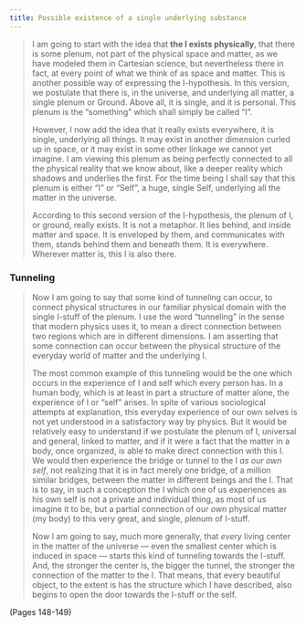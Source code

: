 ```yaml
---
title: Possible existence of a single underlying substance
---
```


> I am going to start with the idea that **the I exists physically**, that there is some plenum, not part of the physical space and matter, as we have modeled them in Cartesian science, but nevertheless there in fact, at every point of what we think of as space and matter. This is another possible way of expressing the I-hypothesis. In this version, we postulate that there is, in the universe, and underlying all matter, a single plenum or Ground. Above all, it is single, and it is personal. This plenum is the “something” which shall simply be called “I”.
> 
> However, I now add the idea that it really exists everywhere, it is single, underlying all things. It may exist in another dimension curled up in space, or it may exist in some other linkage we cannot yet imagine. I am viewing this plenum as being perfectly connected to all the physical reality that we know about, like a deeper reality which shadows and underlies the first. For the time being I shall say that this plenum is either “I” or “Self”, a huge, single Self, underlying all the matter in the universe.
> 
> According to this second version of the I-hypothesis, the plenum of I, or ground, really exists. It is not a metaphor. It lies behind, and inside matter and space. It is enveloped by them, and communicates with them, stands behind them and beneath them. It is everywhere. Wherever matter is, this I is also there.

### Tunneling
> Now I am going to say that some kind of tunneling can occur, to connect physical structures in our familiar physical domain with the single I-stuff of the plenum. I use the word “tunneling” in the sense that modern physics uses it, to mean a direct connection between two regions which are in different dimensions. I am asserting that some connection can occur between the physical structure of the everyday world of matter and the underlying I.
> 
> The most common example of this tunneling would be the one which occurs in the experience of I and self which every person has. In a human body, which is at least in part a structure of matter alone, the experience of I or “self” arises. In spite of various sociological attempts at explanation, this everyday experience of our own selves is not yet understood in a satisfactory way by physics. But it would be relatively easy to understand if we postulate the plenum of I, universal and general, linked to matter, and if it were a fact that the matter in a body, once organized, is able to make direct connection with this I. We would then experience the bridge or tunnel to the I *as our own self*, not realizing that it is in fact merely one bridge, of a million similar bridges, between the matter in different beings and the I. That is to say, in such a conception the I which one of us experiences as his own self is not a private and individual thing, as most of us imagine it to be, but a partial connection of our *own* physical matter (my body) to this very great, and single, plenum of I-stuff.
> 
> Now I am going to say, much more generally, that *every* living center in the matter of the universe — even the smallest center which is induced in space — starts this kind of tunneling towards the I-stuff. And, the stronger the center is, the bigger the tunnel, the stronger the connection of the matter to the I. That means, that every beautiful object, to the extent is has the structure which I have described, also begins to open the door towards the I-stuff or the self.

(Pages 148-149)